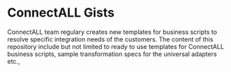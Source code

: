 # ConnectALL Gists

ConnectALL team regulary creates new templates for business scripts to resolve specific integration needs of the customers. The content of this repository include but not limited to ready to use templates for ConnectALL business scripts, sample transformation specs for the universal adapters etc., 


